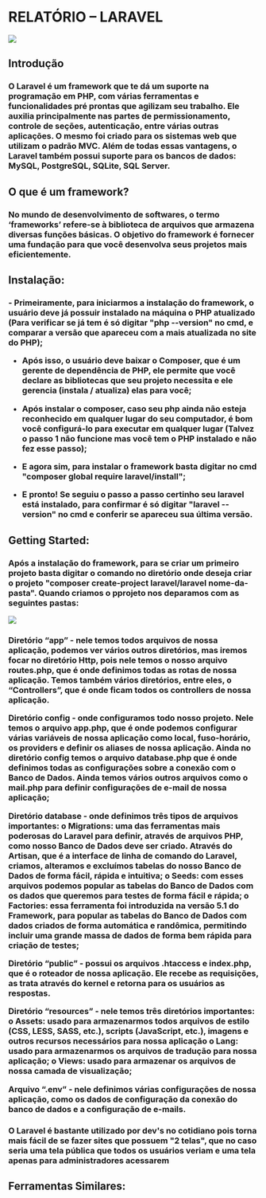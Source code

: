 <h1>RELATÓRIO – LARAVEL</h1>
<img  src="https://cdn.discordapp.com/attachments/762851212193693696/1039754476736753745/laravel.png" >
<h2>Introdução</h2>
<h3>O Laravel é um framework que te dá um suporte na programação em PHP, com várias ferramentas e funcionalidades pré prontas que agilizam seu trabalho. Ele auxilia principalmente nas partes de permissionamento, controle de seções, autenticação, entre várias outras aplicações. O mesmo foi criado para os sistemas web que utilizam o padrão MVC. Além de todas essas vantagens, o Laravel também possui suporte para os bancos de dados: MySQL, PostgreSQL, SQLite, SQL Server.
<h2>O que é um framework?</h2>
<h3>No mundo de desenvolvimento de softwares, o termo ‘frameworks’ refere-se à biblioteca de arquivos que armazena diversas funções básicas. O objetivo do framework é fornecer uma fundação para que você desenvolva seus projetos mais eficientemente.</h3>
 
<h2>Instalação:</h2>
<h3>
- Primeiramente, para iniciarmos a instalação do framework, o usuário deve já possuir instalado na máquina o PHP atualizado (Para verificar se já tem é só digitar "php --version" no cmd, e comparar a versão que apareceu com a mais atualizada no site do PHP); 

- Após isso, o usuário deve baixar o Composer, que é um gerente de dependência de PHP, ele permite que você declare as bibliotecas que seu projeto necessita e ele gerencia (instala / atualiza) elas para você; 

- Após instalar o composer, caso seu php ainda não esteja reconhecido em qualquer lugar do seu computador, é bom você configurá-lo para executar em qualquer lugar (Talvez o passo 1 não funcione mas você tem o PHP instalado e não fez esse passo);

- E agora sim, para instalar o framework basta digitar no cmd "composer global require laravel/install";

- E pronto! Se seguiu o passo a passo certinho seu laravel está instalado, para confirmar é só digitar "laravel --version" no cmd e conferir se apareceu sua última versão.
</h3>

<h2>Getting Started:</h2>
<h3>Após a instalação do framework, para se criar um primeiro projeto basta digitar o comando no diretório onde deseja criar o projeto "composer create-project laravel/laravel nome-da-pasta". Quando criamos o pprojeto nos deparamos com as seguintes pastas:</h3>

<img  src="https://cdn.discordapp.com/attachments/762851212193693696/1040800831664041984/image.png" >

<h3>
Diretório “app” - nele temos todos arquivos de nossa aplicação, podemos ver vários outros diretórios, mas iremos focar no diretório Http, pois nele temos o nosso arquivo routes.php, que é onde definimos todas as rotas de nossa aplicação. Temos também vários diretórios, entre eles, o “Controllers”, que é onde ficam todos os controllers de nossa aplicação.

Diretório config - onde configuramos todo nosso projeto. Nele temos o arquivo app.php, que é onde podemos configurar várias variáveis de nossa aplicação como local, fuso-horário, os providers e definir os aliases de nossa aplicação. Ainda no diretório config temos o arquivo database.php que é onde definimos todas as configurações sobre a conexão com o Banco de Dados. Ainda temos vários outros arquivos como o mail.php para definir configurações de e-mail de nossa aplicação;

Diretório database - onde definimos três tipos de arquivos importantes:
o Migrations: uma das ferramentas mais poderosas do Laravel para definir, através de arquivos PHP, como nosso Banco de Dados deve ser criado. Através do Artisan, que é a interface de linha de comando do Laravel, criamos, alteramos e excluímos tabelas do nosso Banco de Dados de forma fácil, rápida e intuitiva;
o Seeds: com esses arquivos podemos popular as tabelas do Banco de Dados com os dados que queremos para testes de forma fácil e rápida;
o Factories: essa ferramenta foi introduzida na versão 5.1 do Framework, para popular as tabelas do Banco de Dados com dados criados de forma automática e randômica, permitindo incluir uma grande massa de dados de forma bem rápida para criação de testes;

Diretório “public” - possui os arquivos .htaccess e index.php, que é o roteador de nossa aplicação. Ele recebe as requisições, as trata através do kernel e retorna para os usuários as respostas.

Diretório “resources” - nele temos três diretórios importantes:
o Assets: usado para armazenarmos todos arquivos de estilo (CSS, LESS, SASS, etc.), scripts (JavaScript, etc.), imagens e outros recursos necessários para nossa aplicação
o Lang: usado para armazenarmos os arquivos de tradução para nossa aplicação;
o Views: usado para armazenar os arquivos de nossa camada de visualização;

Arquivo “.env” - nele definimos várias configurações de nossa aplicação, como os dados de configuração da conexão do banco de dados e a configuração de e-mails.
 
</h3>
 
<h3>O Laravel é bastante utilizado por dev's no cotidiano pois torna mais fácil de se fazer sites que possuem "2 telas", que no caso seria uma tela pública que todos os usuários veriam e uma tela apenas para administradores acessarem</h3>
 
 <h2>Ferramentas Similares:</h2>
